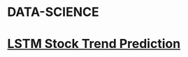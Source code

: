 # DATA-SCIENCE
# [LSTM Stock Trend Prediction](https://github.com/fahimalshihab/LSTM-Stock-Trend-Prediction-)
